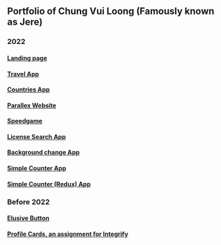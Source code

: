 ## Portfolio of Chung Vui Loong (Famously known as Jere)

### 2022
#### <a href="https://lianatechnologylandingpage.vercel.app/">Landing page</a>
#### <a href="https://mrjaytravelapp.netlify.app/">Travel App</a>
#### <a href="https://countries-basic.vercel.app">Countries App</a>
#### <a href="https://mrjay-portfolio.netlify.app">Parallex Website</a>
#### <a href="https://mrjay-speedgame.netlify.app">Speedgame</a>
#### <a href="https://license-search.netlify.app">License Search App</a>
#### <a href="https://bg-colour-picker-v2.netlify.app">Background change App</a>
#### <a href="https://mrjayssimplecounterapp.netlify.app/">Simple Counter App</a>
#### <a href="https://mrjayssimplecounterreduxapp.netlify.app/">Simple Counter (Redux) App</a>

### Before 2022
#### <a href="https://mrjay-elusive-button.netlify.app">Elusive Button</a>
#### <a href="https://mrjayintegrifyassignment.netlify.app/">Profile Cards, an assignment for Integrify</a>



